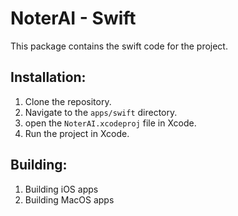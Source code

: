 # NoterAI - Swift

This package contains the swift code for the project.

## Installation:

1. Clone the repository.
2. Navigate to the `apps/swift` directory.
3. open the `NoterAI.xcodeproj` file in Xcode.
4. Run the project in Xcode.

## Building:

1. Building iOS apps
2. Building MacOS apps
